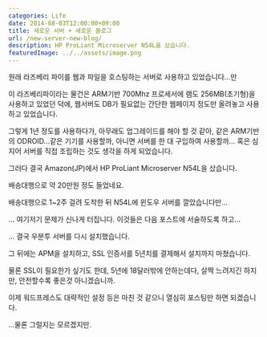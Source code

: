 ```yaml
---
categories: Life
date: 2014-08-03T12:00:00+09:00
title: 새로운 서버 + 새로운 블로그
url: /new-server-new-blog/
description: HP ProLiant Microserver N54L을 샀습니다.
featuredImage: ../../assets/image.png
---
```


원래 라즈베리 파이를 웹과 파일을 호스팅하는 서버로 사용하고 있었습니다...만

이 라즈베리파이라는 물건은 ARM기반 700Mhz 프로세서에 램도 256MB(초기형)을 사용하고 있었던 덕에, 웹서버도 DB가 필요없는 간단한 웹페이지 정도만 올려놓고 사용하고 있었습니다.

그렇게 1년 정도를 사용하다가, 아무래도 업그레이드를 해야 할 것 같아, 같은 ARM기반의 ODROID...같은 기기를 사용할까, 아니면 서버를 한 대 구입하여 사용할까... 혹은 심지어 서버를 직접 조립하는 것도 생각을 하게 되었습니다.

그러다 결국 Amazon(JP)에서 HP ProLiant Microserver N54L을 샀습니다.

배송대행으로 약 20만원 정도 들었네요.

배송대행으로 1~2주 걸려 도착한 뒤 N54L에 윈도우 서버를 깔았습니다만...

... 여기저기 문제가 신나게 터집니다. 이것들은 다음 포스트에 서술하도록 하고...

... 결국 우분투 서버를 다시 설치했습니다.

그 뒤에는 APM을 설치하고, SSL 인증서를 5년치를 결제해서 설치까지 마쳤습니다.

물론 SSL이 필요한가 싶기도 한데, 5년에 18달러밖에 안하는데다, 살짝 느려지긴 하지만, 안전할수록 좋은것 아니겠습니까.

이제 워드프레스도 대략적인 설정 등은 마친 것 같으니 열심히 포스팅만 하면 되겠습니다.

...물론 그럴지는 모르겠지만.

